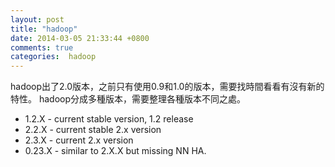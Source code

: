 ```yaml
---
layout: post
title: "hadoop"
date: 2014-03-05 21:33:44 +0800
comments: true
categories:  hadoop
---
```


hadoop出了2.0版本，之前只有使用0.9和1.0的版本，需要找時間看看有沒有新的特性。
hadoop分成多種版本，需要整理各種版本不同之處。  

 * 1.2.X - current stable version, 1.2 release
 * 2.2.X - current stable 2.x version
 * 2.3.X - current 2.x version
 * 0.23.X - similar to 2.X.X but missing NN HA.
